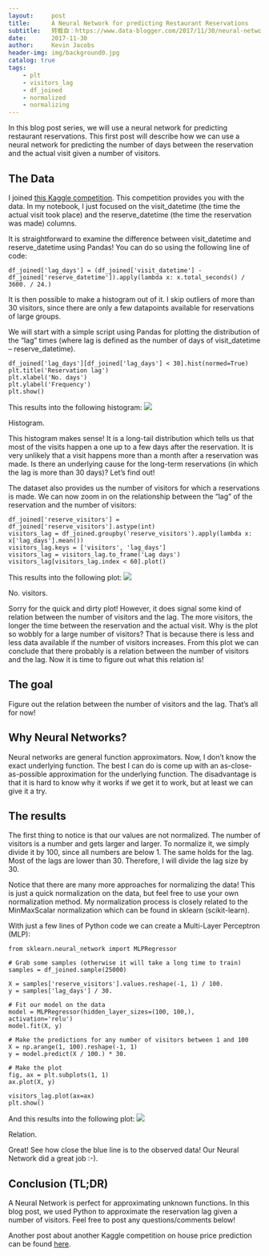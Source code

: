 ```yaml
---
layout:     post
title:      A Neural Network for predicting Restaurant Reservations
subtitle:   转载自：https://www.data-blogger.com/2017/11/30/neural-network-predicting-restaurant-reservation-days/
date:       2017-11-30
author:     Kevin Jacobs
header-img: img/background0.jpg
catalog: true
tags:
    - plt
    - visitors_lag
    - df_joined
    - normalized
    - normalizing
---
```


In this blog post series, we will use a neural network for predicting restaurant reservations. This first post will describe how we can use a neural network for predicting the number of days between the reservation and the actual visit given a number of visitors.



## The Data

I joined [this Kaggle competition](https://www.kaggle.com/c/recruit-restaurant-visitor-forecasting). This competition provides you with the data. In my notebook, I just focused on the visit_datetime (the time the actual visit took place) and the reserve_datetime (the time the reservation was made) columns.

It is straightforward to examine the difference between visit_datetime and reserve_datetime using Pandas! You can do so using the following line of code:

```
df_joined['lag_days'] = (df_joined['visit_datetime'] - df_joined['reserve_datetime']).apply(lambda x: x.total_seconds() / 3600. / 24.)
```

It is then possible to make a histogram out of it. I skip outliers of more than 30 visitors, since there are only a few datapoints available for reservations of large groups.

We will start with a simple script using Pandas for plotting the distribution of the “lag” times (where lag is defined as the number of days of visit_datetime – reserve_datetime).

```
df_joined['lag_days'][df_joined['lag_days'] < 30].hist(normed=True)
plt.title('Reservation lag')
plt.xlabel('No. days')
plt.ylabel('Frequency')
plt.show()
```

This results into the following histogram:
![](https://www.data-blogger.com/wp-content/uploads/2017/11/hist1.png)


Histogram.

This histogram makes sense! It is a long-tail distribution which tells us that most of the visits happen a one up to a few days after the reservation. It is very unlikely that a visit happens more than a month after a reservation was made. Is there an underlying cause for the long-term reservations (in which the lag is more than 30 days)? Let’s find out!

The dataset also provides us the number of visitors for which a reservations is made. We can now zoom in on the relationship between the “lag” of the reservation and the number of visitors:

```
df_joined['reserve_visitors'] = df_joined['reserve_visitors'].astype(int)
visitors_lag = df_joined.groupby('reserve_visitors').apply(lambda x: x['lag_days'].mean())
visitors_lag.keys = ['visitors', 'lag_days']
visitors_lag = visitors_lag.to_frame('Lag days')
visitors_lag[visitors_lag.index < 60].plot()
```

This results into the following plot:
![](https://www.data-blogger.com/wp-content/uploads/2017/11/visitors.png)


No. visitors.

Sorry for the quick and dirty plot! However, it does signal some kind of relation between the number of visitors and the lag. The more visitors, the longer the time between the reservation and the actual visit. Why is the plot so wobbly for a large number of visitors? That is because there is less and less data available if the number of visitors increases. From this plot we can conclude that there probably is a relation between the number of visitors and the lag. Now it is time to figure out what this relation is!

## The goal

Figure out the relation between the number of visitors and the lag. That’s all for now!

 

## Why Neural Networks?

Neural networks are general function approximators. Now, I don’t know the exact underlying function. The best I can do is come up with an as-close-as-possible approximation for the underlying function. The disadvantage is that it is hard to know why it works if we get it to work, but at least we can give it a try.

## The results

The first thing to notice is that our values are not normalized. The number of visitors is a number and gets larger and larger. To normalize it, we simply divide it by 100, since all numbers are below 1. The same holds for the lag. Most of the lags are lower than 30. Therefore, I will divide the lag size by 30.

Notice that there are many more approaches for normalizing the data! This is just a quick normalization on the data, but feel free to use your own normalization method. My normalization process is closely related to the MinMaxScalar normalization which can be found in sklearn (scikit-learn).

With just a few lines of Python code we can create a Multi-Layer Perceptron (MLP):

```
from sklearn.neural_network import MLPRegressor

# Grab some samples (otherwise it will take a long time to train)
samples = df_joined.sample(25000)

X = samples['reserve_visitors'].values.reshape(-1, 1) / 100.
y = samples['lag_days'] / 30.

# Fit our model on the data
model = MLPRegressor(hidden_layer_sizes=(100, 100,), activation='relu')
model.fit(X, y)

# Make the predictions for any number of visitors between 1 and 100
X = np.arange(1, 100).reshape(-1, 1)
y = model.predict(X / 100.) * 30.

# Make the plot
fig, ax = plt.subplots(1, 1)
ax.plot(X, y)

visitors_lag.plot(ax=ax)
plt.show()
```

And this results into the following plot:
![](https://www.data-blogger.com/wp-content/uploads/2017/11/relation.png)


Relation.

Great! See how close the blue line is to the observed data! Our Neural Network did a great job :-).

## Conclusion (TL;DR)

A Neural Network is perfect for approximating unknown functions. In this blog post, we used Python to approximate the reservation lag given a number of visitors. Feel free to post any questions/comments below!

Another post about another Kaggle competition on house price prediction can be found [here](https://www.data-blogger.com/2017/11/29/house-price-prediction-using-random-forest-classifier).

 
